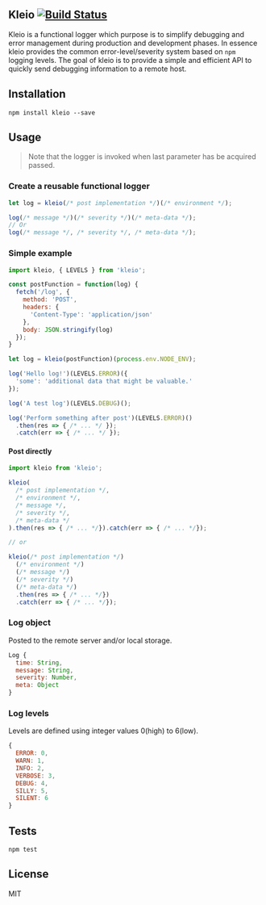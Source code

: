 ## Kleio [![Build Status](https://travis-ci.org/JoelRoxell/Kleio.svg?branch=master)](https://travis-ci.org/JoelRoxell/Kleio)

Kleio is a functional logger which purpose is to simplify debugging and error management during production and development phases. In essence kleio provides the common error-level/severity system based on `npm` logging levels. The goal of kleio is to provide a simple and efficient API to quickly send debugging information to a remote host.

## Installation
`npm install kleio --save`

## Usage
> Note that the logger is invoked when last parameter has be acquired passed.

### Create a reusable functional logger
```javascript
let log = kleio(/* post implementation */)(/* environment */);

log(/* message */)(/* severity */)(/* meta-data */);
// Or
log(/* message */, /* severity */, /* meta-data */);
```

### Simple example
```javascript
import kleio, { LEVELS } from 'kleio';

const postFunction = function(log) {
  fetch('/log', {
    method: 'POST',
    headers: {
      'Content-Type': 'application/json'
    },
    body: JSON.stringify(log)
  });
}

let log = kleio(postFunction)(process.env.NODE_ENV);

log('Hello log!')(LEVELS.ERROR)({
  'some': 'additional data that might be valuable.'
});

log('A test log')(LEVELS.DEBUG)();

log('Perform something after post')(LEVELS.ERROR)()
  .then(res => { /* ... */ });
  .catch(err => { /* ... */ });
```

#### Post directly
```javascript
import kleio from 'kleio';

kleio(
  /* post implementation */,
  /* environment */,
  /* message */,
  /* severity */,
  /* meta-data */
).then(res => { /* ... */}).catch(err => { /* ... */});

// or

kleio(/* post implementation */)
  (/* environment */)
  (/* message */)
  (/* severity */)
  (/* meta-data */)
  .then(res => { /* ... */})
  .catch(err => { /* ... */});
```

### Log object
Posted to the remote server and/or local storage.
```javascript
Log {
  time: String,
  message: String,
  severity: Number,
  meta: Object
}
```

### Log levels
Levels are defined using integer values 0(high) to 6(low).
```javascript
{
  ERROR: 0,
  WARN: 1,
  INFO: 2,
  VERBOSE: 3,
  DEBUG: 4,
  SILLY: 5,
  SILENT: 6
}
```

## Tests
`npm test`


## License
MIT
